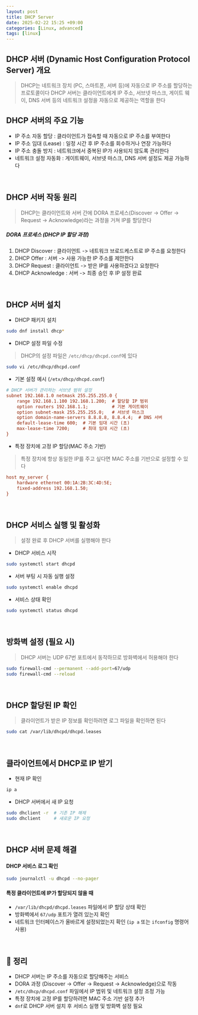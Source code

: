 ```yaml
---
layout: post
title: DHCP Server 
date: 2025-02-22 15:25 +09:00
categories: [Linux, advanced]
tags: [linux]     
---
```


## DHCP 서버 (Dynamic Host Configuration Protocol Server) 개요
> DHCP는 네트워크 장치 (PC, 스마트폰, 서버 등)에 자동으로 IP 주소를 할당하는 프로토콜이다
> DHCP 서버는 클라이언트에게 IP 주소, 서브넷 마스크, 게이트 웨이, DNS 서버 등의 네트워크 설정을 자동으로 제공하는 역할을 한다
 

 ## DHCP 서버의 주요 기능
 - IP 주소 자동 할당 : 클라이언트가 접속할 때 자동으로 IP 주소를 부여한다
 - IP 주소 임대 (Lease) : 일정 시간 후 IP 주소를 회수하거나 연장 가능하다
 - IP 주소 충돌 방지 : 네트워크에서 중복된 IP가 사용되지 않도록 관리한다
 - 네트워크 설정 자동화 : 게이트웨이, 서브넷 마스크, DNS 서버 설정도 제공 가능하다

 <br>

## DHCP 서버 작동 원리
> DHCP는 클라이언트와 서버 간에 DORA 프로세스(Discover -> Offer -> Request -> Acknowledge)라는 과정을 거쳐 IP를 할당한다

##### DORA 프로세스 (DHCP IP 할당 과정)

1. DHCP Discover : 클라이언트 -> 네트워크 브로드케스트로 IP 주소를 요청한다
2. DHCP Offer : 서버 -> 사용 가능한 IP 주소를 제안한다
3. DHCP Request : 클라이언트 -> 받은 IP를 사용하겠다고 요청한다
4. DHCP Acknowledge : 서버 -> 최종 승인 후 IP 설정 완료


<br>

## DHCP 서버 설치 

- DHCP 패키지 설치 
```bash
sudo dnf install dhcp*
```

- DHCP 설정 파일 수정
> DHCP의 설정 파일은 `/etc/dhcp/dhcpd.conf`에 있다

```bash
sudo vi /etc/dhcp/dhcpd.conf
```

- 기본 설정 예시 (`/etx/dhcp/dhcpd.conf`)

```ini
# DHCP 서버가 관리하는 서브넷 범위 설정
subnet 192.168.1.0 netmask 255.255.255.0 {
    range 192.168.1.100 192.168.1.200;  # 할당할 IP 범위
    option routers 192.168.1.1;         # 기본 게이트웨이
    option subnet-mask 255.255.255.0;   # 서브넷 마스크
    option domain-name-servers 8.8.8.8, 8.8.4.4;  # DNS 서버
    default-lease-time 600;  # 기본 임대 시간 (초)
    max-lease-time 7200;     # 최대 임대 시간 (초)
}
```

- 특정 장치에 고정 IP 할당(MAC 주소 기반)
> 특정 장치에 항상 동일한 IP를 주고 싶다면 MAC 주소를 기반으로 설정할 수 있다

```ini
host my_server {
    hardware ethernet 00:1A:2B:3C:4D:5E;
    fixed-address 192.168.1.50;
}
```

<br>

## DHCP 서비스 실행 및 활성화

> 설정 완료 후 DHCP 서버를 실행해야 한다

- DHCP 서비스 시작

```bash
sudo systemctl start dhcpd
```

- 서버 부팅 시 자동 실행 설정

```bash
sudo systemctl enable dhcpd
```

- 서비스 상태 확인

```bash
sudo systemctl status dhcpd
```

<br>

## 방화벽 설정 (필요 시)
> DHCP 서버는 UDP 67번 포트에서 동작하므로 방화벽에서 허용해야 한다

```bash
sudo firewall-cmd --permanent --add-port=67/udp
sudo firewall-cmd --reload
```

<br>

## DHCP 할당된 IP 확인
> 클라이언트가 받은 IP 정보를 확인하려면 로그 파일을 확인하면 된다

```bash
sudo cat /var/lib/dhcpd/dhcpd.leases
```

<br>

## 클라이언트에서 DHCP로 IP 받기
- 현재 IP 확인

```bash
ip a
```

- DHCP 서버에서 새 IP 요청

```bash
sudo dhclient -r  # 기존 IP 해제
sudo dhclient     # 새로운 IP 요청
```

<br>

## DHCP 서버 문제 해결

#### DHCP 서비스 로그 확인

```bash
sudo journalctl -u dhcpd --no-pager
```

#### 특정 클라이언트에 IP가 할당되지 않을 때
- `/var/lib/dhcpd/dhcpd.leases` 파일에서 IP 할당 상태 확인
- 방화벽에서 `67/udp` 포트가 열려 있는지 확인
- 네트워크 인터페이스가 올바르게 설정되었는지 확인 (`ip a` 또는 `ifconfig` 명령어 사용)

<br>

## 🎯 정리

- DHCP 서버는 IP 주소를 자동으로 할당해주는 서비스
- DORA 과정 (Discover -> Offer -> Request -> Acknowledge)으로 작동
- `/etc/dhcp/dhcpd.conf` 파일에서 IP 범위 및 네트워크 설정 조정 가능
- 특정 장치에 고정 IP를 할당하려면 MAC 주소 기반 설정 추가
- `dnf`로 DHCP 서버 설치 후 서비스 실행 및 방화벽 설정 필요
